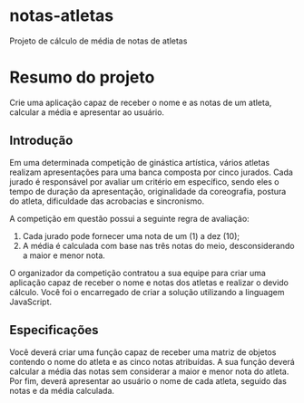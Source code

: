 # notas-atletas
Projeto de cálculo de média de notas de atletas
# Resumo do projeto

Crie uma aplicação capaz de receber o nome e as notas de um atleta, calcular a média e apresentar ao usuário.

## Introdução

Em uma determinada competição de ginástica artística, vários atletas realizam apresentações para uma banca composta por cinco jurados. Cada jurado é responsável por avaliar um critério em específico, sendo eles o tempo de duração da apresentação, originalidade da coreografia, postura do atleta, dificuldade das acrobacias e sincronismo.

A competição em questão possui a seguinte regra de avaliação:

1. Cada jurado pode fornecer uma nota de um (1) a dez (10);
2. A média é calculada com base nas três notas do meio, desconsiderando a maior e menor nota.

O organizador da competição contratou a sua equipe para criar uma aplicação capaz de receber o nome e notas dos atletas e realizar o devido cálculo. Você foi o encarregado de criar a solução utilizando a linguagem JavaScript.

## Especificações

Você deverá criar uma função capaz de receber uma matriz de objetos contendo o nome do atleta e as cinco notas atribuídas. A sua função deverá calcular a média das notas sem considerar a maior e menor nota do atleta. Por fim, deverá apresentar ao usuário o nome de cada atleta, seguido das notas e da média calculada.
